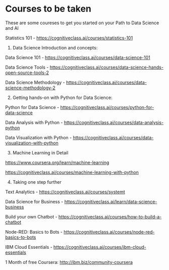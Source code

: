 # Courses to be taken

These are some coureses to get you started on your Path to Data Science and AI 

Statistics 101 - https://cognitiveclass.ai/courses/statistics-101

1. Data Science Introduction and concepts:

Data Science 101 - https://cognitiveclass.ai/courses/data-science-101

Data Science Tools - https://cognitiveclass.ai/courses/data-science-hands-open-source-tools-2

Data Science Methodology - https://cognitiveclass.ai/courses/data-science-methodology-2

2. Getting hands-on with Python for Data Science:

Python for Data Science - https://cognitiveclass.ai/courses/python-for-data-science

Data Analysis with Python - https://cognitiveclass.ai/courses/data-analysis-python

Data Visualization with Python - https://cognitiveclass.ai/courses/data-visualization-with-python

3. Machine Learning in Detail

https://www.coursera.org/learn/machine-learning

https://cognitiveclass.ai/courses/machine-learning-with-python

4. Taking one step further

Text Analytics - https://cognitiveclass.ai/courses/systemt

Data Science for Business - https://cognitiveclass.ai/learn/data-science-business

Build your own Chatbot - https://cognitiveclass.ai/courses/how-to-build-a-chatbot

Node-RED: Basics to Bots - https://cognitiveclass.ai/courses/node-red-basics-to-bots

IBM Cloud Essentials - https://cognitiveclass.ai/courses/ibm-cloud-essentials 

1 Month of free Coursera: http://ibm.biz/community-coursera
